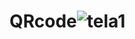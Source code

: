 # QRcode![tela1](https://user-images.githubusercontent.com/116903886/210149266-6006a0db-9829-4224-b900-c98a82073a3a.png)
